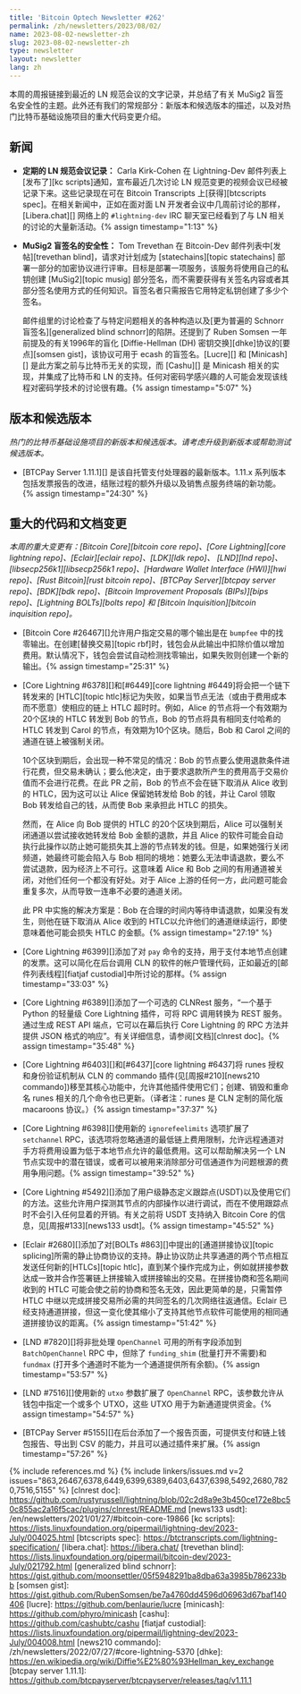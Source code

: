 ```yaml
---
title: 'Bitcoin Optech Newsletter #262'
permalink: /zh/newsletters/2023/08/02/
name: 2023-08-02-newsletter-zh
slug: 2023-08-02-newsletter-zh
type: newsletter
layout: newsletter
lang: zh
---
```

本周的周报链接到最近的 LN 规范会议的文字记录，并总结了有关 MuSig2 盲签名安全性的主题。此外还有我们的常规部分：新版本和候选版本的描述，以及对热门比特币基础设施项目的重大代码变更介绍。

## 新闻

- **定期的 LN 规范会议记录：** Carla Kirk-Cohen 在 Lightning-Dev 邮件列表上[发布了][kc scripts]通知，宣布最近几次讨论 LN 规范变更的视频会议已经被记录下来。这些记录现在可在 Bitcoin Transcripts 上[获得][btcscripts spec]。在相关新闻中，正如在面对面 LN 开发者会议中几周前讨论的那样，[Libera.chat][] 网络上的 `#lightning-dev` IRC 聊天室已经看到了与 LN 相关的讨论的大量新活动。{% assign timestamp="1:13" %}

- **MuSig2 盲签名的安全性：** Tom Trevethan 在 Bitcoin-Dev 邮件列表中[发帖][trevethan blind]，请求对计划成为 [statechains][topic statechains] 部署一部分的加密协议进行评审。目标是部署一项服务，该服务将使用自己的私钥创建 [MuSig2][topic musig] 部分签名，而不需要获得有关签名内容或者其部分签名使用方式的任何知识。盲签名者只需报告它用特定私钥创建了多少个签名。

    邮件组里的讨论检查了与特定问题相关的各种构造以及[更为普遍的 Schnorr 盲签名][generalized blind schnorr]的陷阱。还提到了 Ruben Somsen 一年前提及的有关1996年的盲化 [Diffie-Hellman (DH) 密钥交换][dhke]协议的[要点][somsen gist]，该协议可用于 ecash 的盲签名。[Lucre][] 和 [Minicash][] 是此方案之前与比特币无关的实现，而 [Cashu][] 是 Minicash 相关的实现，并集成了比特币和 LN 的支持。任何对密码学感兴趣的人可能会发现该线程对密码学技术的讨论很有趣。{% assign timestamp="5:07" %}

## 版本和候选版本

*热门的比特币基础设施项目的新版本和候选版本。请考虑升级到新版本或帮助测试候选版本。*

- [BTCPay Server 1.11.1][] 是该自托管支付处理器的最新版本。1.11.x 系列版本包括发票报告的改进，结账过程的额外升级以及销售点服务终端的新功能。{% assign timestamp="24:30" %}

## 重大的代码和文档变更

*本周的重大变更有：[Bitcoin Core][bitcoin core repo]、[Core
Lightning][core lightning repo]、[Eclair][eclair repo]、[LDK][ldk repo]、
[LND][lnd repo]、[libsecp256k1][libsecp256k1 repo]、[Hardware Wallet
Interface (HWI)][hwi repo]、[Rust Bitcoin][rust bitcoin repo]、[BTCPay
Server][btcpay server repo]、[BDK][bdk repo]、[Bitcoin Improvement
Proposals (BIPs)][bips repo]、[Lightning BOLTs][bolts repo] 和
[Bitcoin Inquisition][bitcoin inquisition repo]。*

- [Bitcoin Core #26467][]允许用户指定交易的哪个输出是在 `bumpfee` 中的找零输出。在创建[替换交易][topic rbf]时，钱包会从此输出中扣除价值以增加费用。默认情况下，钱包会尝试自动检测找零输出，如果失败则创建一个新的输出。{% assign timestamp="25:31" %}

- [Core Lightning #6378][]和[#6449][core lightning #6449]将会把一个链下转发来的 [HTLC][topic htlc]标记为失败，如果当节点无法（或由于费用成本而不愿意）使相应的链上 HTLC 超时时。例如，Alice 的节点将一个有效期为20个区块的 HTLC 转发到 Bob 的节点，Bob 的节点将具有相同支付哈希的 HTLC 转发到 Carol 的节点，有效期为10个区块。随后，Bob 和 Carol 之间的通道在链上被强制关闭。

    10个区块到期后，会出现一种不常见的情况：Bob 的节点要么使用退款条件进行花费，但交易未确认；要么他决定，由于要求退款所产生的费用高于交易价值而不会进行花费。在此 PR 之前，Bob 的节点不会在链下取消从 Alice 收到的 HTLC，因为这可以让 Alice 保留她转发给 Bob 的钱，并让 Carol 领取 Bob 转发给自己的钱，从而使 Bob 来承担此 HTLC 的损失。

    然而，在 Alice 向 Bob 提供的 HTLC 的20个区块到期后，Alice 可以强制关闭通道以尝试接收她转发给 Bob 金额的退款，并且 Alice 的软件可能会自动执行此操作以防止她可能损失其上游的节点转发的钱。但是，如果她强行关闭频道，她最终可能会陷入与 Bob 相同的境地：她要么无法申请退款，要么不尝试退款，因为经济上不可行。这意味着 Alice 和 Bob 之间的有用通道被关闭，对他们任何一个都没有好处。对于 Alice 上游的任何一方，此问题可能会重复多次，从而导致一连串不必要的通道关闭。  

    此 PR 中实施的解决方案是：Bob 在合理的时间内等待申请退款，如果没有发生，则他在链下取消从 Alice 收到的 HTLC以允许他们的通道继续运行，即使意味着他可能会损失 HTLC 的金额。{% assign timestamp="27:19" %}

- [Core Lightning #6399][]添加了对 `pay` 命令的支持，用于支付本地节点创建的发票。这可以简化在后台调用 CLN 的软件的帐户管理代码，正如最近的[邮件列表线程][fiatjaf custodial]中所讨论的那样。{% assign timestamp="33:03" %}

- [Core Lightning #6389][]添加了一个可选的 CLNRest 服务，“一个基于 Python 的轻量级 Core Lightning 插件，可将 RPC 调用转换为 REST 服务。通过生成 REST API 端点，它可以在幕后执行 Core Lightning 的 RPC 方法并提供 JSON 格式的响应”。有关详细信息，请参阅[文档][clnrest doc]。{% assign timestamp="35:48" %}

- [Core Lightning #6403][]和[#6437][core lightning #6437]将 runes 授权和身份验证机制从 CLN 的 commando 插件(见[周报#210][news210 commando])移至其核心功能中，允许其他插件使用它们；创建、销毁和重命名 runes 相关的几个命令也已更新。（译者注：runes 是 CLN 定制的简化版 macaroons 协议。）{% assign timestamp="37:37" %}

- [Core Lightning #6398][]使用新的 `ignorefeelimits` 选项扩展了 `setchannel` RPC，该选项将忽略通道的最低链上费用限制，允许远程通道对手方将费用设置为低于本地节点允许的最低费用。这可以帮助解决另一个 LN 节点实现中的潜在错误，或者可以被用来消除部分可信通道作为问题根源的费用争用问题。{% assign timestamp="39:52" %}

- [Core Lightning #5492][]添加了用户级静态定义跟踪点(USDT)以及使用它们的方法。这些允许用户探测其节点的内部操作以进行调试，而在不使用跟踪点时不会引入任何显着的开销。有关之前将 USDT 支持纳入 Bitcoin Core 的信息，见[周报#133][news133 usdt]。{% assign timestamp="45:52" %}

- [Eclair #2680][]添加了对[BOLTs #863][]中提出的[通道拼接协议][topic splicing]所需的静止协商协议的支持。静止协议防止共享通道的两个节点相互发送任何新的[HTLCs][topic htlc]，直到某个操作完成为止，例如就拼接参数达成一致并合作签署链上拼接输入或拼接输出的交易。在拼接协商和签名期间收到的 HTLC 可能会使之前的协商和签名无效，因此更简单的是，只需暂停 HTLC 中继以完成拼接交易所必需的共同签名的几次网络往返通信。Eclair 已经支持通道拼接，但这一变化使其缩小了支持其他节点软件可能使用的相同通道拼接协议的距离。{% assign timestamp="51:42" %}

- [LND #7820][]将非批处理 `OpenChannel` 可用的所有字段添加到 `BatchOpenChannel` RPC 中，但除了 `funding_shim` (批量打开不需要)和 `fundmax` (打开多个通道时不能为一个通道提供所有余额)。{% assign timestamp="53:57" %}

- [LND #7516][]使用新的 `utxo` 参数扩展了 `OpenChannel` RPC，该参数允许从钱包中指定一个或多个 UTXO，这些 UTXO 用于为新通道提供资金。{% assign timestamp="54:57" %}

- [BTCPay Server #5155][]在后台添加了一个报告页面，可提供支付和链上钱包报告、导出到 CSV 的能力，并且可以通过插件来扩展。{% assign timestamp="57:26" %}

{% include references.md %}
{% include linkers/issues.md v=2 issues="863,26467,6378,6449,6399,6389,6403,6437,6398,5492,2680,7820,7516,5155" %}
[clnrest doc]: https://github.com/rustyrussell/lightning/blob/02c2d8a9e3b450ce172e8bc50c855ac2a16f5cac/plugins/clnrest/README.md
[news133 usdt]: /en/newsletters/2021/01/27/#bitcoin-core-19866
[kc scripts]: https://lists.linuxfoundation.org/pipermail/lightning-dev/2023-July/004025.html
[btcscripts spec]: https://btctranscripts.com/lightning-specification/
[libera.chat]: https://libera.chat/
[trevethan blind]: https://lists.linuxfoundation.org/pipermail/bitcoin-dev/2023-July/021792.html
[generalized blind schnorr]: https://gist.github.com/moonsettler/05f5948291ba8dba63a3985b786233bb
[somsen gist]: https://gist.github.com/RubenSomsen/be7a4760dd4596d06963d67baf140406
[lucre]: https://github.com/benlaurie/lucre
[minicash]: https://github.com/phyro/minicash
[cashu]: https://github.com/cashubtc/cashu
[fiatjaf custodial]: https://lists.linuxfoundation.org/pipermail/lightning-dev/2023-July/004008.html
[news210 commando]: /zh/newsletters/2022/07/27/#core-lightning-5370
[dhke]: https://en.wikipedia.org/wiki/Diffie%E2%80%93Hellman_key_exchange
[btcpay server 1.11.1]: https://github.com/btcpayserver/btcpayserver/releases/tag/v1.11.1
